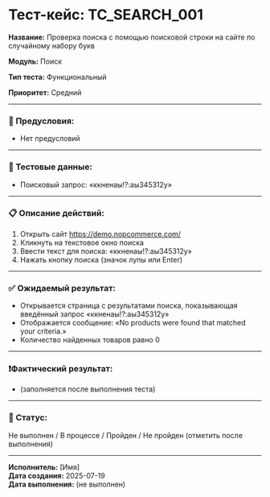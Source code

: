 # Тест-кейс: TC_SEARCH_001

**Название:** Проверка поиска с помощью поисковой строки на сайте по случайному набору букв  

**Модуль:** Поиск  

**Тип теста:** Функциональный  

**Приоритет:** Средний  

---

### 🔧 Предусловия:
- Нет предусловий  

---

### 🧪 Тестовые данные:
- Поисковый запрос: «ккненаы!?:аы345312у»  

---

### 📋 Описание действий:
1. Открыть сайт https://demo.nopcommerce.com/  
2. Кликнуть на текстовое окно поиска  
3. Ввести текст для поиска: «ккненаы!?:аы345312у»  
4. Нажать кнопку поиска (значок лупы или Enter)  

---

### ✅ Ожидаемый результат:
- Открывается страница с результатами поиска, показывающая введённый запрос «ккненаы!?:аы345312у»  
- Отображается сообщение: «No products were found that matched your criteria.»  
- Количество найденных товаров равно 0  

---

### ❗Фактический результат:
- (заполняется после выполнения теста)

---

### 📌 Статус:
Не выполнен / В процессе / Пройден / Не пройден (отметить после выполнения)  

---

**Исполнитель:** [Имя]  
**Дата создания:** 2025-07-19  
**Дата выполнения:** (не выполнен)  
